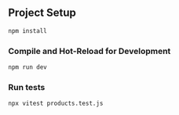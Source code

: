 ## Project Setup

```sh
npm install
```

### Compile and Hot-Reload for Development

```sh
npm run dev
```

### Run tests
```sh
npx vitest products.test.js
```